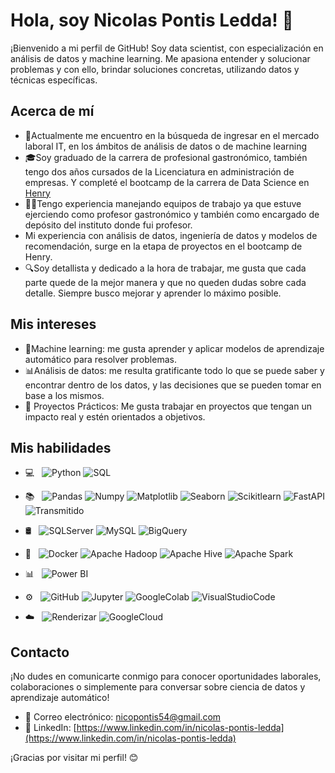 
# Hola, soy Nicolas Pontis Ledda! 👋

¡Bienvenido a mi perfil de GitHub! Soy data scientist, con especialización en análisis de datos y machine learning. 
Me apasiona entender y solucionar problemas y con ello, brindar soluciones concretas, utilizando datos y técnicas específicas. 

## Acerca de mí
- 💼Actualmente me encuentro en la búsqueda de ingresar en el mercado laboral IT, en los ámbitos de análisis de datos o de machine learning
- 🎓Soy graduado de la carrera de profesional gastronómico, también tengo dos años cursados de la Licenciatura en administración de empresas. Y completé el bootcamp de la carrera de Data Science en [Henry](https://www.soyhenry.com/)
- 👨‍💻Tengo experiencia manejando equipos de trabajo ya que estuve ejerciendo como profesor gastronómico y también como encargado de depósito del instituto donde fui profesor.
- Mi experiencia con análisis de datos, ingeniería de datos y modelos de recomendación, surge en la etapa de proyectos en el bootcamp de Henry.
- 🔍Soy detallista y dedicado a la hora de trabajar, me gusta que cada parte quede de la mejor manera y que no queden dudas sobre cada detalle. Siempre busco mejorar y aprender lo máximo posible.

## Mis intereses
- 🤖Machine learning: me gusta aprender y aplicar modelos de aprendizaje automático para resolver problemas.
- 📊Análisis de datos: me resulta gratificante todo lo que se puede saber y encontrar dentro de los datos, y las decisiones que se pueden tomar en base a los mismos.
- 🚀 Proyectos Prácticos: Me gusta trabajar en proyectos que tengan un impacto real y estén orientados a objetivos.

## Mis habilidades
- 💻 &nbsp;
   ![Python](https://img.shields.io/badge/-Python-333333?style=flat&logo=python)
   ![SQL](https://img.shields.io/badge/-SQL-333333?style=flat&logo=sql)
  
- 📚 &nbsp;
   ![Pandas](https://img.shields.io/badge/-Pandas-333333?style=flat&logo=pandas)
   ![Numpy](https://img.shields.io/badge/-Numpy-333333?style=flat&logo=numpy)
   ![Matplotlib](https://img.shields.io/badge/-Matplotlib-333333?style=flat&logo=matplotlib)
   ![Seaborn](https://img.shields.io/badge/-Seaborn-333333?style=flat&logo=seaborn)
   ![Scikitlearn](https://img.shields.io/badge/-Scikitlearn-333333?style=flat&logo=scikitlearn)
   ![FastAPI](https://img.shields.io/badge/-FastAPI-333333?style=flat&logo=fastapi)
   ![Transmitido](https://img.shields.io/badge/-Streamlit-333333?style=flat&logo=streamlit)
- 🛢 &nbsp;
   ![SQLServer](https://img.shields.io/badge/-SQL_Server-333333?style=flat&logo=microsoftsqlserver&logoColor=CC2927)
   ![MySQL](https://img.shields.io/badge/-MySQL-333333?style=flat&logo=MySQL)
   ![BigQuery](https://img.shields.io/badge/-BigQuery-333333?style=flat&logo=googlebigquery)
- 🔧 &nbsp;
   ![Docker](https://img.shields.io/badge/-Docker-333333?style=flat&logo=docker)
   ![Apache Hadoop](https://img.shields.io/badge/-Apache%20Hadoop-333333?style=flat&logo=apache-hadoop)
   ![Apache Hive](https://img.shields.io/badge/-Apache%20Hive-333333?style=flat&logo=apache-hive)
   ![Apache Spark](https://img.shields.io/badge/-Apache%20Spark-333333?style=flat&logo=apache-spark)
- 📊 &nbsp;
   ![Power BI](https://img.shields.io/badge/-Power%20BI-333333?style=flat&logo=powerbi)
- ⚙️ &nbsp;
   ![GitHub](https://img.shields.io/badge/-GitHub-333333?style=flat&logo=github)
   ![Jupyter](https://img.shields.io/badge/-Jupyter-333333?style=flat&logo=jupyter)
   ![GoogleColab](https://img.shields.io/badge/-Google_Colab-333333?style=flat&logo=googlecolab&logoColor=F9AB00)
   ![VisualStudioCode](https://img.shields.io/badge/-Visual%20Studio%20Code-333333?style=flat&logo=visual-studio-code&logoColor=007ACC)
- ☁️ &nbsp;
   ![Renderizar](https://img.shields.io/badge/-Render-333333?style=flat&logo=render)
   ![GoogleCloud](https://img.shields.io/badge/-Google%20Cloud-333333?style=flat&logo=googlecloud)

## Contacto
¡No dudes en comunicarte conmigo para conocer oportunidades laborales, colaboraciones o simplemente para conversar sobre ciencia de datos y aprendizaje automático!

- 📧 Correo electrónico: [nicopontis54@gmail.com](mailto:nicopontis54@gmail.com)
- 💼 LinkedIn: [https://www.linkedin.com/in/nicolas-pontis-ledda](https://www.linkedin.com/in/nicolas-pontis-ledda)

¡Gracias por visitar mi perfil! 😊



